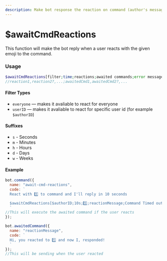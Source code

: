 ```yaml
---
description: Make bot response the reaction on command (author's message).
---
```


# $awaitCmdReactions

This function will make the bot reply when a user reacts with the given emoji to the command.

### Usage 

```php
$awaitCmdReactions[filter;time;reactions;awaited commands;error message?;awaited data?]
//reaction1,reaction2?,...;awaitedCmd1,awaitedCmd2?,...
```

#### Filter Types

* `everyone` — makes it avaliable to react for everyone
* `userID` — makes it avaliable to react for specific user id (for example `$authorID`)

#### Suffixes

* `s` - Seconds
* `m` - Minutes
* `h` - Hours
* `d` - Days
* `w` - Weeks

#### Example

```javascript
bot.command({
  name: "await-cmd-reactions",
  code: `
  React with 1️⃣ to command and I'll reply in 10 seconds

  $awaitCmdReactions[$authorID;10s;1️⃣;reactionMessage;Command Timed out!]
  `
//This will execute the awaited command if the user reacts
});

bot.awaitedCommand({
  name: "reactionMessage",
  code: `
  Hi, you reacted to 1️⃣ and now I, responded!
  `
});
//This will be sending when the user reacted
```

